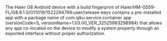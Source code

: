 The Haier G8 Android device with a build fingerprint of Haier/HM-G559-FL/G8:8.1.0/O11019/1522294799:user/release-keys contains a pre-installed app with a package name of com.qiku.service.container app (versionCode=5, versionName=1.03.00_VER_32525983298984) that allows any app co-located on the device to modify a system property through an exported interface without proper authorization.